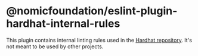 # @nomicfoundation/eslint-plugin-hardhat-internal-rules

This plugin contains internal linting rules used in the [Hardhat repository](https://github.com/nomiclabs/hardhat/). It&#39;s not meant to be used by other projects.

